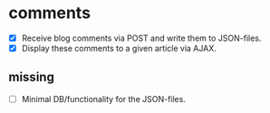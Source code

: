 # comments

- [x] Receive blog comments via POST and write them to JSON-files.  
- [x] Display these comments to a given article via AJAX.

## missing

- [ ] Minimal DB/functionality for the JSON-files.
